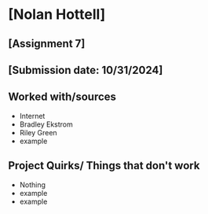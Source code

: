 # [Nolan Hottell]
## [Assignment 7]
## [Submission date: 10/31/2024]
## Worked with/sources 
* Internet
* Bradley Ekstrom
* Riley Green
* example
## Project Quirks/ Things that don't work
* Nothing
* example
* example

